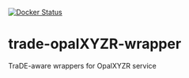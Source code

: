 [![Docker Status](https://dockerbuildbadges.quelltext.eu/status.svg?organization=trade4chor&repository=trade-opalxyzr-wrapper)](https://hub.docker.com/r/trade4chor/trade-opalxyzr-wrapper/)

# trade-opalXYZR-wrapper
TraDE-aware wrappers for OpalXYZR service
